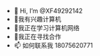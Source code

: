 - 👋 Hi, I’m @XF49292142
- 👀我有兴趣计算机
- 🌱我正在学习计算机网络
- 💞️我正在寻找合作
- 📫 如何联系我 18075620771

<!---
XF49292142/XF49292142 is a ✨ special ✨ repository because its `README.md` (this file) appears on your GitHub profile.
You can click the Preview link to take a look at your changes.
--->
